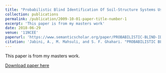 ```yaml
---
title: "Probabilistic Blind Identification Of Soil-Structure Systems Using Extended Kalman Filter"
collection: publications
permalink: /publication/2009-10-01-paper-title-number-1
excerpt: 'This paper is from my masters work'
date: 2018-06-29
venue: '11NCEE'
paperurl: 'https://www.semanticscholar.org/paper/PROBABILISTIC-BLIND-IDENTIFICATION-OF-SYSTEMS-USING-Jabini-Mahsuli/ba1d28f8bf9fe279f89e54cc16a26e96a8c46c85'
citation: 'Jabini, A., M. Mahsuli, and S. F. Ghahari. "PROBABILISTIC BLIND IDENTIFICATION OF SOIL-STRUCTURE SYSTEMS USING EXTENDED KALMAN FILTER."'
---
```

This paper is from my masters work.

[Download paper here](https://www.11ncee.org/images/program/papers/11NCEE-000176.pdf)

<!-- Recommended citation: Jabini, A., M. Mahsuli, and S. F. Ghahari. "PROBABILISTIC BLIND IDENTIFICATION OF SOIL-STRUCTURE SYSTEMS USING EXTENDED KALMAN FILTER." <i>Proceedings of the 11th National Conference in Earthquake Engineering, Earthquake Engineering Research
Institute, Los Angeles, CA. 2018</i>. -->

